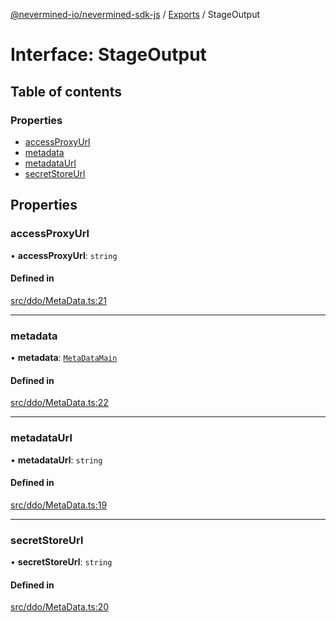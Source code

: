 [@nevermined-io/nevermined-sdk-js](../README.md) / [Exports](../modules.md) / StageOutput

# Interface: StageOutput

## Table of contents

### Properties

- [accessProxyUrl](StageOutput.md#accessproxyurl)
- [metadata](StageOutput.md#metadata)
- [metadataUrl](StageOutput.md#metadataurl)
- [secretStoreUrl](StageOutput.md#secretstoreurl)

## Properties

### accessProxyUrl

• **accessProxyUrl**: `string`

#### Defined in

[src/ddo/MetaData.ts:21](https://github.com/nevermined-io/sdk-js/blob/7ffb970/src/ddo/MetaData.ts#L21)

___

### metadata

• **metadata**: [`MetaDataMain`](MetaDataMain.md)

#### Defined in

[src/ddo/MetaData.ts:22](https://github.com/nevermined-io/sdk-js/blob/7ffb970/src/ddo/MetaData.ts#L22)

___

### metadataUrl

• **metadataUrl**: `string`

#### Defined in

[src/ddo/MetaData.ts:19](https://github.com/nevermined-io/sdk-js/blob/7ffb970/src/ddo/MetaData.ts#L19)

___

### secretStoreUrl

• **secretStoreUrl**: `string`

#### Defined in

[src/ddo/MetaData.ts:20](https://github.com/nevermined-io/sdk-js/blob/7ffb970/src/ddo/MetaData.ts#L20)
